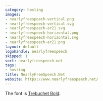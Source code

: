 ```yaml
---
category: hosting
images:
- nearlyfreespeech-vertical.png
- nearlyfreespeech-vertical.svg
- nearlyfreespeech-ar21.svg
- nearlyfreespeech-horizontal.png
- nearlyfreespeech-horizontal.svg
- nearlyfreespeech-ar21.png
layout: default
logohandle: nearlyfreespeech
skipped: 1
sort: nearlyfreespeech.net
tags:
- hosting
title: NearlyFreeSpeech.Net
website: https://www.nearlyfreespeech.net/
---
```


The font is [Trebuchet Bold](http://www.myfonts.com/fonts/ascender/trebuchet/bold/?ref=vectorlogozone).
